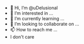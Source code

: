 - 👋 Hi, I’m @uDelusional
- 👀 I’m interested in ...
- 🌱 I’m currently learning ...
- 💞️ I’m looking to collaborate on ...
- 📫 How to reach me ...
- I don't care

<!---
uDelusional/uDelusional is a ✨ special ✨ repository because its `README.md` (this file) appears on your GitHub profile.
You can click the Preview link to take a look at your changes.
--->
